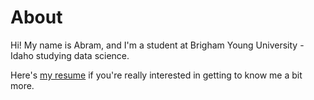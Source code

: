 # About

Hi! My name is Abram, and I'm a student at Brigham Young University - Idaho studying data science.

Here's [my resume](https://github.com/c-a-s-t-l-e/Astle-Resume/blob/master/docs/index.md) if you're really interested in getting to know me a bit more.
